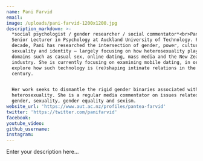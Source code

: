 ```yaml
---
name: Pani Farvid
email:
image: /uploads/pani-farvid-1200x1200.jpg
description_markdown: >-
  *social psychologist / gender researcher / social commentator*<br>Pani is a
  Senior Lecturer in Psychology at Auckland University of Technology. For over a
  decade, Pani has researched the intersection of gender, power, culture,
  sexuality and identity – largely focusing on how heterosexuality plays out in
  domains such as casual sex, online dating, mass media and the New Zealand sex
  industry. She is currently focusing on examining mobile dating, in order to
  explore how such technology is (re)shaping intimate relations in the 21st
  century.


  Her work seeks to dismantle the rigid gender binaries associated with
  heterosexuality. She is a regular media commentator on issues related to
  gender, sexuality, gender equality and sexism.
website_url: 'https://www.aut.ac.nz/profiles/pantea-farvid'
twitter: 'https://twitter.com/panifarvid'
facebook:
youtube_video:
github_username:
instagram:
---
```


Enter your description here...
